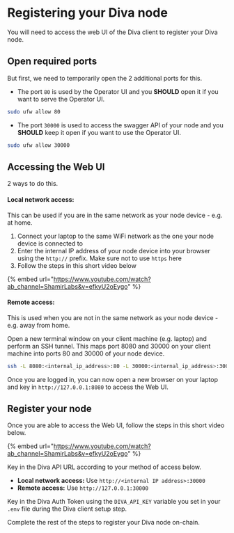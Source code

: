 # Registering your Diva node

You will need to access the web UI of the Diva client to register your Diva node.&#x20;

## Open required ports

But first, we need to temporarily open the 2 additional ports for this.

* The port `80` is used by the Operator UI and you **SHOULD** open it if you want to serve the Operator UI.

```sh
sudo ufw allow 80
```

* The port `30000` is used to access the swagger API of your node and you **SHOULD** keep it open if you want to use the Operator UI.

```sh
sudo ufw allow 30000
```

## Accessing the Web UI

2 ways to do this.

#### Local network access:

This can be used if you are in the same network as your node device - e.g. at home.

1. Connect your laptop to the same WiFi network as the one your node device is connected to
2. Enter the internal IP address of your node device into your browser using the `http://` prefix. Make sure not to use `https` here
3. Follow the steps in this short video below

{% embed url="https://www.youtube.com/watch?ab_channel=ShamirLabs&v=efkyU2oEygo" %}

#### Remote access:

This is used when you are not in the same network as your node device - e.g. away from home.

Open a new terminal window on your client machine (e.g. laptop) and perform an SSH tunnel. This maps port 8080 and 30000 on your client machine into ports 80 and 30000 of your node device.

```sh
ssh -L 8080:<internal_ip_address>:80 -L 30000:<internal_ip_address>:30000 <user>@<external_IP_address> -p <port_number> -i <ssh_key> -v
```

Once you are logged in, you can now open a new browser on your laptop and key in `http://127.0.0.1:8080` to access the Web UI.

## Register your node

Once you are able to access the Web UI, follow the steps in this short video below.

{% embed url="https://www.youtube.com/watch?ab_channel=ShamirLabs&v=efkyU2oEygo" %}

Key in the Diva API URL according to your method of access below.

* **Local network access:** Use `http://<internal IP address>:30000`&#x20;
* **Remote access:** Use `http://127.0.0.1:30000`

Key in the Diva Auth Token using the `DIVA_API_KEY` variable you set in your `.env` file during the Diva client setup step.

Complete the rest of the steps to register your Diva node on-chain.
